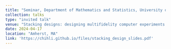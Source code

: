 ```yaml
---
title: "Seminar, Department of Mathematics and Statistics, University of Massachusetts Amherst"
collection: talks
type: "invited talk"
venue: "Stacking designs: designing multifidelity computer experiments with target predictive accuracy"
date: 2024-04-17
location: "Amherst, MA"
link: 'https://chihli.github.io/files/stacking_design_slides.pdf'
---
```

